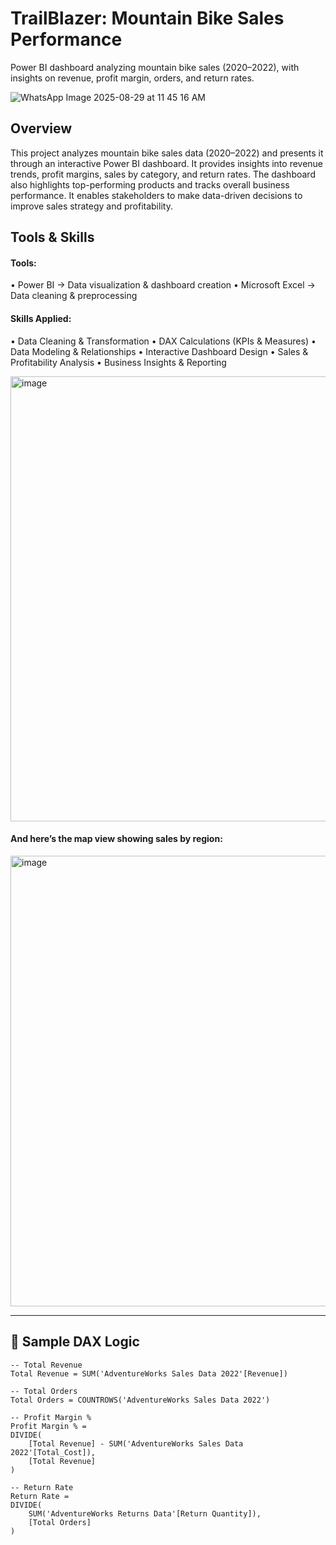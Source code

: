 # TrailBlazer: Mountain Bike Sales Performance 
Power BI dashboard analyzing mountain bike sales (2020–2022), with insights on revenue, profit margin, orders, and return rates.

![WhatsApp Image 2025-08-29 at 11 45 16 AM](https://github.com/user-attachments/assets/49ac2a0b-8c7d-4b0f-83c0-d19761adc2fb)

 ## Overview  

This project analyzes mountain bike sales data (2020–2022) and presents it through an interactive Power BI dashboard.
It provides insights into revenue trends, profit margins, sales by category, and return rates.
The dashboard also highlights top-performing products and tracks overall business performance.
It enables stakeholders to make data-driven decisions to improve sales strategy and profitability.

## Tools & Skills

#### Tools:
•	Power BI → Data visualization & dashboard creation
•	Microsoft Excel → Data cleaning & preprocessing
#### Skills Applied:
•	Data Cleaning & Transformation
•	DAX Calculations (KPIs & Measures)
•	Data Modeling & Relationships
•	Interactive Dashboard Design
•	Sales & Profitability Analysis
•	Business Insights & Reporting

<img width="1267" height="712" alt="image" src="https://github.com/user-attachments/assets/8a527b3b-ec89-47b6-bebe-692903af6eb4" />

#### And here’s the map view showing sales by region:

<img width="1255" height="721" alt="image" src="https://github.com/user-attachments/assets/ddafc698-78fa-430c-bd00-d52dfe6224d4" />

---

## 🧮 Sample DAX Logic

```DAX
-- Total Revenue
Total Revenue = SUM('AdventureWorks Sales Data 2022'[Revenue])

-- Total Orders
Total Orders = COUNTROWS('AdventureWorks Sales Data 2022')

-- Profit Margin %
Profit Margin % = 
DIVIDE(
    [Total Revenue] - SUM('AdventureWorks Sales Data 2022'[Total_Cost]), 
    [Total Revenue]
)

-- Return Rate
Return Rate = 
DIVIDE(
    SUM('AdventureWorks Returns Data'[Return Quantity]), 
    [Total Orders]
)
